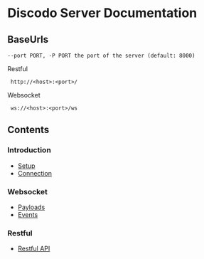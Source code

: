 # Discodo Server Documentation

## BaseUrls
`--port PORT, -P PORT the port of the server (default: 8000)`

Restful
```
 http://<host>:<port>/
```
Websocket
```
 ws://<host>:<port>/ws
```

## Contents

### Introduction
- [Setup](./setup.md)
- [Connection](./connection.md)

### Websocket
- [Payloads](./payloads.md)
- [Events](./events.md)

### Restful
- [Restful API](./restful.md)
